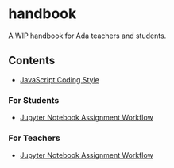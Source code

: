 # handbook
A WIP handbook for Ada teachers and students.

## Contents
- [JavaScript Coding Style](javascript-coding-style.md)

### For Students
- [Jupyter Notebook Assignment Workflow](student-notebook-assignment-workflow.md)

### For Teachers
- [Jupyter Notebook Assignment Workflow](teacher-notebook-assignment-workflow.md)

